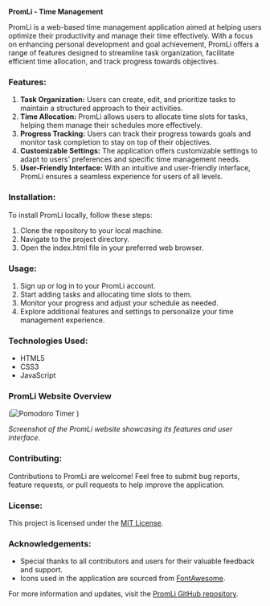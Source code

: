 **PromLi - Time Management**

PromLi is a web-based time management application aimed at helping users optimize their productivity and manage their time effectively. With a focus on enhancing personal development and goal achievement, PromLi offers a range of features designed to streamline task organization, facilitate efficient time allocation, and track progress towards objectives.

### Features:
1. **Task Organization:** Users can create, edit, and prioritize tasks to maintain a structured approach to their activities.
2. **Time Allocation:** PromLi allows users to allocate time slots for tasks, helping them manage their schedules more effectively.
3. **Progress Tracking:** Users can track their progress towards goals and monitor task completion to stay on top of their objectives.
4. **Customizable Settings:** The application offers customizable settings to adapt to users' preferences and specific time management needs.
5. **User-Friendly Interface:** With an intuitive and user-friendly interface, PromLi ensures a seamless experience for users of all levels.

### Installation:
To install PromLi locally, follow these steps:
1. Clone the repository to your local machine.
2. Navigate to the project directory.
3. Open the index.html file in your preferred web browser.

### Usage:
1. Sign up or log in to your PromLi account.
2. Start adding tasks and allocating time slots to them.
3. Monitor your progress and adjust your schedule as needed.
4. Explore additional features and settings to personalize your time management experience.

### Technologies Used:
- HTML5
- CSS3
- JavaScript

### PromLi Website Overview

(![Pomodoro Timer](https://github.com/ind-abhishek/PromLi-TimeManagement/assets/101976775/c719b3d7-fe86-4ecd-b63e-b23c85c427dd)
)

*Screenshot of the PromLi website showcasing its features and user interface.*


### Contributing:
Contributions to PromLi are welcome! Feel free to submit bug reports, feature requests, or pull requests to help improve the application.

### License:
This project is licensed under the [MIT License](LICENSE).

### Acknowledgements:
- Special thanks to all contributors and users for their valuable feedback and support.
- Icons used in the application are sourced from [FontAwesome](https://fontawesome.com/).

For more information and updates, visit the [PromLi GitHub repository](https://github.com/yourusername/PromLi).
